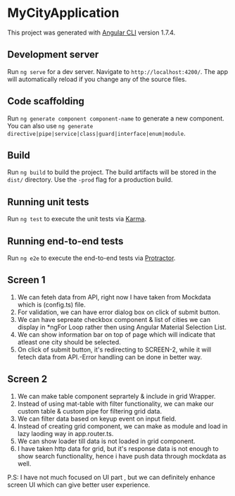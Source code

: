 # MyCityApplication

This project was generated with [Angular CLI](https://github.com/angular/angular-cli) version 1.7.4.

## Development server

Run `ng serve` for a dev server. Navigate to `http://localhost:4200/`. The app will automatically reload if you change any of the source files.

## Code scaffolding

Run `ng generate component component-name` to generate a new component. You can also use `ng generate directive|pipe|service|class|guard|interface|enum|module`.

## Build

Run `ng build` to build the project. The build artifacts will be stored in the `dist/` directory. Use the `-prod` flag for a production build.

## Running unit tests

Run `ng test` to execute the unit tests via [Karma](https://karma-runner.github.io).

## Running end-to-end tests

Run `ng e2e` to execute the end-to-end tests via [Protractor](http://www.protractortest.org/).



## Screen 1 ##

1) We can feteh data from API, right now I have taken from Mockdata which is (config.ts) file.
2) For validation, we can have error dialog box on click of submit button.
3) We can have sepreate checkbox component  & list of cities we can display in *ngFor Loop rather then using Angular Material Selection List.
4) We can show information bar on top of page which will indicate that atleast one city should be selected.
5) On click of submit button, it's redirecting to SCREEN-2, while it will fetech data from API.-Error handling can be done in better way.



## Screen 2 ##

1) We can make table component seprartely & include in grid Wrapper.
2) Instead of using mat-table with filter functionality, we can make our custom table & custom pipe for filtering grid data.
3) We can filter data based on keyup event on input field.
4) Instead of creating grid component, we can make as module and load in lazy laoding way in app.router.ts.
5) We can show loader till data is not loaded in grid component.
6) I have taken http data for grid, but it's response data is not enough to show search functionality, hence i have push data through mockdata as well.


P.S: I have not much focused on UI part , but we can definitely enhance screen UI which can give better user experience.


